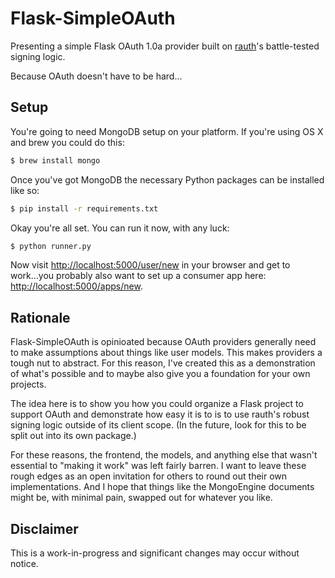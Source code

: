 # Flask-SimpleOAuth

Presenting a simple Flask OAuth 1.0a provider built on
[rauth](https://github.com/litl/rauth)'s battle-tested signing logic.

Because OAuth doesn't have to be hard...


## Setup

You're going to need MongoDB setup on your platform. If you're using OS X and
brew you could do this:

```sh
$ brew install mongo
```

Once you've got MongoDB the necessary Python packages can be installed like so:

```sh
$ pip install -r requirements.txt
```

Okay you're all set. You can run it now, with any luck:

```sh
$ python runner.py
```

Now visit [http://localhost:5000/user/new](http://localhost:5000/user/new) in
your browser and get to work...you probably also want to set up a consumer app
here: [http://localhost:5000/apps/new](http://localhost:5000/apps/new).


## Rationale

Flask-SimpleOAuth is opinioated because OAuth providers generally need to make
assumptions about things like user models. This makes providers a tough nut to
abstract. For this reason, I've created this as a demonstration of what's
possible and to maybe also give you a foundation for your own projects.

The idea here is to show you how you could organize a Flask project to support
OAuth and demonstrate how easy it is to is to use rauth's robust signing logic
outside of its client scope. (In the future, look for this to be split out into
its own package.)

For these reasons, the frontend, the models, and anything else that wasn't
essential to "making it work" was left fairly barren. I want to leave these
rough edges as an open invitation for others to round out their own
implementations. And I hope that things like the MongoEngine documents might
be, with minimal pain, swapped out for whatever you like.


## Disclaimer

This is a work-in-progress and significant changes may occur without notice.
